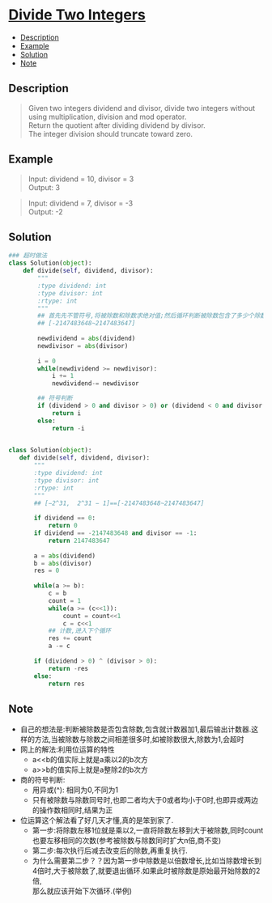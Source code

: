 # [Divide Two Integers](https://leetcode.com/problems/divide-two-integers/description/)

<!-- GFM-TOC -->
* <a href="#Description">Description</a>
* <a href="#Example">Example</a>
* <a href="#Solution">Solution</a>
* <a href="#Note">Note</a>
<!-- GFM-TOC -->


## <a name="Description">Description</a>
>Given two integers dividend and divisor, divide two integers without using multiplication, division and mod operator.</br>
Return the quotient after dividing dividend by divisor.</br>
The integer division should truncate toward zero.</br>

## <a name="Example">Example</a>
>Input: dividend = 10, divisor = 3</br>
Output: 3</br>

>Input: dividend = 7, divisor = -3</br>
Output: -2</br>

## <a name="Solution">Solution</a>
```python
### 超时做法
class Solution(object):
    def divide(self, dividend, divisor):
        """
        :type dividend: int
        :type divisor: int
        :rtype: int
        """
        ## 首先先不管符号,将被除数和除数求绝对值;然后循环判断被除数包含了多少个除数,最后输出个数及判断正负号
        ## [-2147483648~2147483647] 
               
        newdividend = abs(dividend)
        newdivisor = abs(divisor)
        
        i = 0
        while(newdividend >= newdivisor):
            i += 1 
            newdividend-= newdivisor

        ## 符号判断
        if (dividend > 0 and divisor > 0) or (dividend < 0 and divisor < 0):
            return i
        else:
            return -i
    
 ```
 ```python
 class Solution(object):
    def divide(self, dividend, divisor):
        """
        :type dividend: int
        :type divisor: int
        :rtype: int
        """
        ## [−2^31,  2^31 − 1]==[-2147483648~2147483647] 
        
        if dividend == 0:
            return 0
        if dividend == -2147483648 and divisor == -1:
            return 2147483647
        
        a = abs(dividend)
        b = abs(divisor)
        res = 0
        
        while(a >= b):            
            c = b
            count = 1
            while(a >= (c<<1)):
                count = count<<1
                c = c<<1
            ## 计数,进入下个循环
            res += count
            a -= c
        
        if (dividend > 0) ^ (divisor > 0):
            return -res
        else:
            return res
 ``` 
## <a name="Note">Note</a>
* 自己的想法是:判断被除数是否包含除数,包含就计数器加1,最后输出计数器.这样的方法,当被除数与除数之间相差很多时,如被除数很大,除数为1,会超时
* 网上的解法:利用位运算的特性
  * a<<b的值实际上就是a乘以2的b次方 
  * a>>b的值实际上就是a整除2的b次方 
* 商的符号判断:
  * 用异或(^): 相同为0,不同为1
  * 只有被除数与除数同号时,也即二者均大于0或者均小于0时,也即异或两边的操作数相同时,结果为正
* 位运算这个解法看了好几天才懂,真的是笨到家了.
  * 第一步:将除数左移1位就是乘以2,一直将除数左移到大于被除数,同时count也要左移相同的次数(参考被除数与除数同时扩大n倍,商不变)
  * 第二步:每次执行后减去改变后的除数,再重复执行.
  * 为什么需要第二步？？因为第一步中除数是以倍数增长,比如当除数增长到4倍时,大于被除数了,就要退出循环.如果此时被除数是原始最开始除数的2倍,</br>
  那么就应该开始下次循环.(举例)

